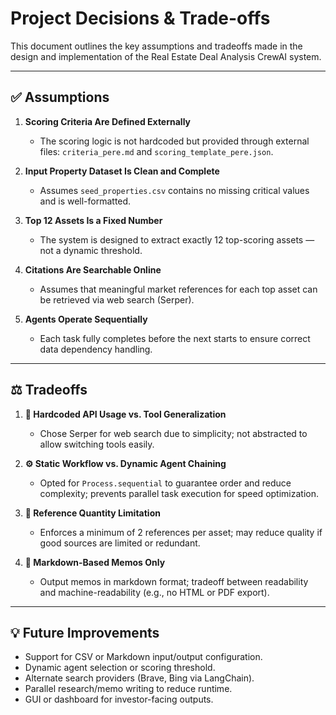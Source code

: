 # Project Decisions & Trade-offs

This document outlines the key assumptions and tradeoffs made in the design and implementation of the Real Estate Deal Analysis CrewAI system.

---

## ✅ Assumptions

1. **Scoring Criteria Are Defined Externally**
   - The scoring logic is not hardcoded but provided through external files: `criteria_pere.md` and `scoring_template_pere.json`.

2. **Input Property Dataset Is Clean and Complete**
   - Assumes `seed_properties.csv` contains no missing critical values and is well-formatted.

3. **Top 12 Assets Is a Fixed Number**
   - The system is designed to extract exactly 12 top-scoring assets — not a dynamic threshold.

4. **Citations Are Searchable Online**
   - Assumes that meaningful market references for each top asset can be retrieved via web search (Serper).

5. **Agents Operate Sequentially**
   - Each task fully completes before the next starts to ensure correct data dependency handling.

---

## ⚖️ Tradeoffs

1. **🧠 Hardcoded API Usage vs. Tool Generalization**
   - Chose Serper for web search due to simplicity; not abstracted to allow switching tools easily.

2. **⚙️ Static Workflow vs. Dynamic Agent Chaining**
   - Opted for `Process.sequential` to guarantee order and reduce complexity; prevents parallel task execution for speed optimization.

3. **🔎 Reference Quantity Limitation**
   - Enforces a minimum of 2 references per asset; may reduce quality if good sources are limited or redundant.

4. **📜 Markdown-Based Memos Only**
   - Output memos in markdown format; tradeoff between readability and machine-readability (e.g., no HTML or PDF export).

---

## 💡 Future Improvements

- Support for CSV or Markdown input/output configuration.
- Dynamic agent selection or scoring threshold.
- Alternate search providers (Brave, Bing via LangChain).
- Parallel research/memo writing to reduce runtime.
- GUI or dashboard for investor-facing outputs.

